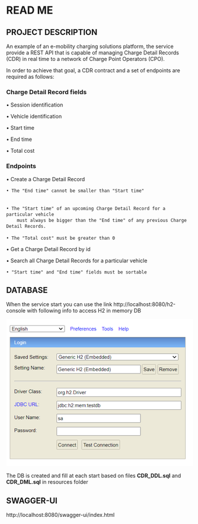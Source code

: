 # READ ME

## PROJECT DESCRIPTION
An example of an e-mobility charging solutions platform, the service provide a REST API that is capable
of managing Charge Detail Records (CDR) in real time to a network of Charge Point Operators
(CPO).

In order to achieve that goal, a CDR contract and a set of endpoints are required as follows:
### Charge Detail Record fields

• Session identification

• Vehicle identification

• Start time

• End time

• Total cost

### Endpoints

• Create a Charge Detail Record

    • The "End time" cannot be smaller than "Start time"


    • The "Start time" of an upcoming Charge Detail Record for a particular vehicle
        must always be bigger than the "End time" of any previous Charge Detail Records.

    • The "Total cost" must be greater than 0

• Get a Charge Detail Record by id

• Search all Charge Detail Records for a particular vehicle

    • "Start time" and "End time" fields must be sortable

## DATABASE

When the service start you can use the link http://localhost:8080/h2-console
with following info to access H2 in memory DB

![img.png](img.png)

The DB is created and fill at each start based on files **CDR_DDL.sql** and **CDR_DML.sql** in resources folder

## SWAGGER-UI

http://localhost:8080/swagger-ui/index.html
